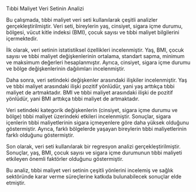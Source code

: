 Tıbbi Maliyet Veri Setinin Analizi

Bu çalışmada, tıbbi maliyet veri seti kullanılarak çeşitli analizler gerçekleştirilmiştir. Veri seti, bireylerin yaş, cinsiyet, sigara içme durumu, bölgesi, vücut kitle indeksi (BMI), çocuk sayısı ve tıbbi maliyet bilgilerini içermektedir.

İlk olarak, veri setinin istatistiksel özellikleri incelenmiştir. Yaş, BMI, çocuk sayısı ve tıbbi maliyet değişkenlerinin ortalama, standart sapma, minimum ve maksimum değerleri hesaplanmıştır. Ayrıca, cinsiyet, sigara içme durumu ve bölge değişkenlerinin dağılımları incelenmiştir.

Daha sonra, veri setindeki değişkenler arasındaki ilişkiler incelenmiştir. Yaş ve tıbbi maliyet arasındaki ilişki pozitif yönlüdür, yani yaş arttıkça tıbbi maliyet de artmaktadır. BMI ve tıbbi maliyet arasındaki ilişki de pozitif yönlüdür, yani BMI arttıkça tıbbi maliyet de artmaktadır.

Veri setindeki kategorik değişkenlerin (cinsiyet, sigara içme durumu ve bölge) tıbbi maliyet üzerindeki etkileri incelenmiştir. Sonuçlar, sigara içenlerin tıbbi maliyetlerinin sigara içmeyenlere göre daha yüksek olduğunu göstermiştir. Ayrıca, farklı bölgelerde yaşayan bireylerin tıbbi maliyetlerinin farklı olduğunu göstermiştir.

Son olarak, veri seti kullanılarak bir regresyon analizi gerçekleştirilmiştir. Sonuçlar, yaş, BMI, çocuk sayısı ve sigara içme durumunun tıbbi maliyeti etkileyen önemli faktörler olduğunu göstermiştir.

Bu analiz, tıbbi maliyet veri setinin çeşitli yönlerini incelemiş ve sağlık sektöründe karar verme süreçlerine katkıda bulunabilecek sonuçlar elde etmiştir.
